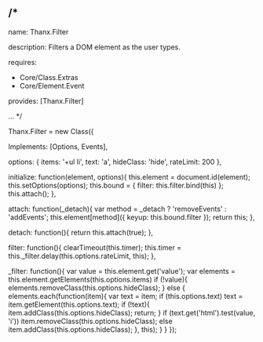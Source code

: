 /*
---

name: Thanx.Filter

description: Filters a DOM element as the user types.

requires:
 - Core/Class.Extras
 - Core/Element.Event

provides: [Thanx.Filter]

...
*/

Thanx.Filter = new Class({

  Implements: [Options, Events],

  options: {
    items: '+ul li',
    text: 'a',
    hideClass: 'hide',
    rateLimit: 200
  },

  initialize: function(element, options){
    this.element = document.id(element);
    this.setOptions(options);
    this.bound = {
      filter: this.filter.bind(this)
    };
    this.attach();
  },

  attach: function(_detach){
    var method = _detach ? 'removeEvents' : 'addEvents';
    this.element[method]({
      keyup: this.bound.filter
    });
    return this;
  },

  detach: function(){
    return this.attach(true);
  },

  filter: function(){
    clearTimeout(this.timer);
    this.timer = this._filter.delay(this.options.rateLimit, this);
  },

  _filter: function(){
    var value = this.element.get('value');
    var elements = this.element.getElements(this.options.items)
    if (!value){
      elements.removeClass(this.options.hideClass);
    } else {
      elements.each(function(item){
        var text = item;
        if (this.options.text) text = item.getElement(this.options.text);
        if (!text){
          item.addClass(this.options.hideClass);
          return;
        }
        if (text.get('html').test(value, 'i')) item.removeClass(this.options.hideClass);
        else item.addClass(this.options.hideClass);
      }, this);
    }
  }
});
